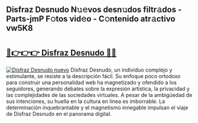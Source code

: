 ## Disfraz Desnudo N𝚞𝚎vos desn𝚞dos filtr𝚊dos - Parts-jmP F𝚘tos vid𝚎o - C𝚘ntenido atr𝚊ctivo vw5K8

# <h2><a href="http://mb4moi.tromn.icu/?c=Disfraz+Desnudo">🔗👉👉👉 Disfraz Desnudo 🔗🔗</a></h2>

[![Disfraz Desnudo nuevo](https://i.imgur.com/pEAQMta.gif)](http://mb4moi.tromn.icu/?c=Disfraz+Desnudo)
Disfraz Desnudo, un individuo complejo y estimulante, se resiste a la descripción fácil. Su enfoque poco ortodoxo para construir una personalidad web ha magnetizado y ofendido a los seguidores, generando debates sobre la expresión artística, la privacidad y las complejidades de las sociedades virtuales. A pesar de la ambigüedad de sus intenciones, su huella en la cultura en línea es imborrable. La determinación inquebrantable y el magnetismo innegable impulsan el viaje de Disfraz Desnudo en el panorama digital.
